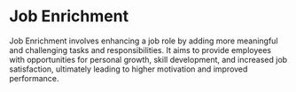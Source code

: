# Job Enrichment
Job Enrichment involves enhancing a job role by adding more meaningful and challenging tasks and responsibilities. It aims to provide employees with opportunities for personal growth, skill development, and increased job satisfaction, ultimately leading to higher motivation and improved performance.
